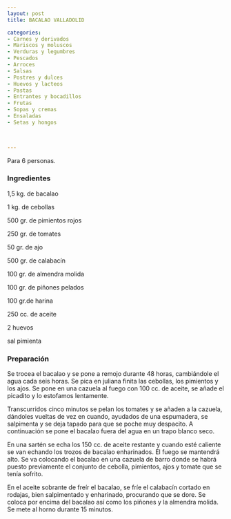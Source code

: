 ```yaml
---
layout: post
title: BACALAO VALLADOLID

categories:
- Carnes y derivados
- Mariscos y moluscos
- Verduras y legumbres
- Pescados
- Arroces
- Salsas
- Postres y dulces
- Huevos y lacteos
- Pastas
- Entrantes y bocadillos
- Frutas
- Sopas y cremas
- Ensaladas
- Setas y hongos
 


---
```


Para 6 personas.

<h3>Ingredientes</h3>

1,5 kg. de bacalao

1 kg. de cebollas

500 gr. de pimientos rojos

250 gr. de tomates

50 gr. de ajo

500 gr. de calabacín

100 gr. de almendra molida

100 gr. de piñones pelados

100 gr.de harina

250 cc. de aceite

2 huevos

sal pimienta

<h3>Preparación</h3>

Se trocea el bacalao y se pone a remojo durante 48 horas, cambiándole el agua cada seis horas. Se pica en juliana finita las cebollas, los pimientos y los ajos. Se pone en una cazuela al fuego con 100 cc. de aceite, se añade el picadito y lo estofamos lentamente.

Transcurridos cinco minutos se pelan los tomates y se añaden a la cazuela, dándoles vueltas de vez en cuando, ayudados de una espumadera, se salpimenta y se deja tapado para que se poche muy despacito. A continuación se pone el bacalao fuera del agua en un trapo blanco seco.

En una sartén se echa los 150 cc. de aceite restante y cuando esté caliente se van echando los trozos de bacalao enharinados. El fuego se mantendrá alto. Se va colocando el bacalao en una cazuela de barro donde se habrá puesto previamente el conjunto de cebolla, pimientos, ajos y tomate que se tenía sofrito.

En el aceite sobrante de freír el bacalao, se fríe el calabacín cortado en rodajas, bien salpimentado y enharinado, procurando que se dore. Se coloca por encima del bacalao así como los piñones y la almendra molida. Se mete al horno durante 15 minutos.


